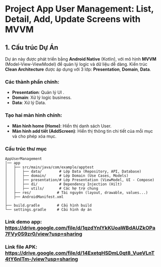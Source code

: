 
#  Project App User Management: List, Detail, Add, Update Screens with MVVM

## 1. Cấu trúc Dự Án

Dự án này được phát triển bằng **Android Native** (Kotlin), với mô hình **MVVM** (Model-View-ViewModel) để quản lý logic và dữ liệu dễ dàng.
Kiến trúc **Clean Architecture** được áp dụng với 3 lớp: **Presentation**, **Domain**, **Data**.
### Các thành phần chính:
- **Presentation**: Quản lý UI .
- **Domain**: Xử lý logic business.
- **Data**: Xử lý Data.

### Tạo hai màn hình chính:
- **Màn hình home (Home)**: Hiển thị danh sách User.
- **Màn hình add tiết (AddScreen)**: Hiển thị thông tin chi tiết của mỗi mục và cho phép xóa mục.

### Cấu trúc thư mục
```
AppUserManagement
│── app
│   ├── src/main/java/com/example/apptest
│   │   ├── data/        # Lớp Data (Repository, API, Database)
│   │   ├── domain/      # Lớp Domain (Use Cases, Models)
│   │   ├── presentation/# Lớp Presentation (ViewModel, UI - Compose)
│   │   ├── di/          # Dependency Injection (Hilt)
│   │   ├── utils/       # Các hợ trợ chung
│   ├── res/            # Tài nguyên (layout, drawable, values...)
│   ├── AndroidManifest.xml
│
├── build.gradle        # Cấu hình build
└── settings.gradle     # Cấu hình dự án
```

### Link demo app: https://drive.google.com/file/d/1qzdYnlYkKUoaWBdAUZkOPa7FVy0S9zr0/view?usp=sharing


### Link file APK: https://drive.google.com/file/d/14ExetqHSDmL0qt8_VueVLnT4tY6nlTm-/view?usp=sharing

